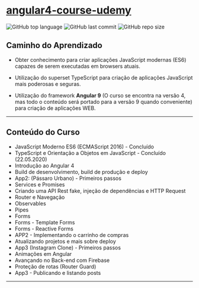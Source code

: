 # [angular4-course-udemy](https://www.udemy.com/course/curso-de-desenvolvimento-web-com-es6-typescript-e-angular-4/)

![GitHub top language](https://img.shields.io/github/languages/top/cs-rafael-gustavo/angular4-course-udemy)
![GitHub last commit](https://img.shields.io/github/last-commit/cs-rafael-gustavo/angular4-course-udemy)
![GitHub repo size](https://img.shields.io/github/repo-size/cs-rafael-gustavo/angular4-course-udemy)

## Caminho do Aprendizado

- Obter conhecimento para criar aplicações JavaScript modernas (ES6) capazes de serem executadas em browsers atuais.

- Utilização do superset TypeScript para criação de aplicações JavaScript mais poderosas e seguras.

- Utilização do framework **Angular 9** (O curso se encontra na versão 4, mas todo o conteúdo será portado para a versão 9 quando conveniente) para criação de aplicações WEB.

---

## Conteúdo do Curso

- JavaScript Moderno ES6 (ECMAScript 2016) - Concluído
- TypeScript e Orientação a Objetos em JavaScript - Concluído (22.05.2020)
- Introdução ao Angular 4
- Build de desenvolvimento, build de produção e deploy
- App2: (Pássaro Urbano) - Primeiros passos
- Services e Promises
- Criando uma API Rest fake, injeção de dependências e HTTP Request
- Router e Navegação
- Observables
- Pipes
- Forms
- Forms - Template Forms
- Forms - Reactive Forms
- APP2 - Implementando o carrinho de compras
- Atualizando projetos e mais sobre deploy
- App3 (Instagram Clone) - Primeiros passos
- Animações em Angular
- Avançando no Back-end com Firebase
- Proteção de rotas (Router Guard)
- App3 - Publicando e listando posts

---
